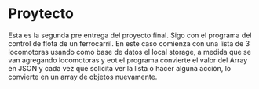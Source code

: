 # Proytecto

Esta es la segunda pre entrega del proyecto final.
Sigo con el programa del control de flota de un ferrocarril. En este caso comienza con una lista de 3 locomotoras usando como base de datos el local storage,
a medida que se van agregando locomotoras y eot el programa convierte el valor del Array en JSON y cada vez que solicita ver la lista o hacer alguna acción,
lo convierte en un array de objetos nuevamente.
